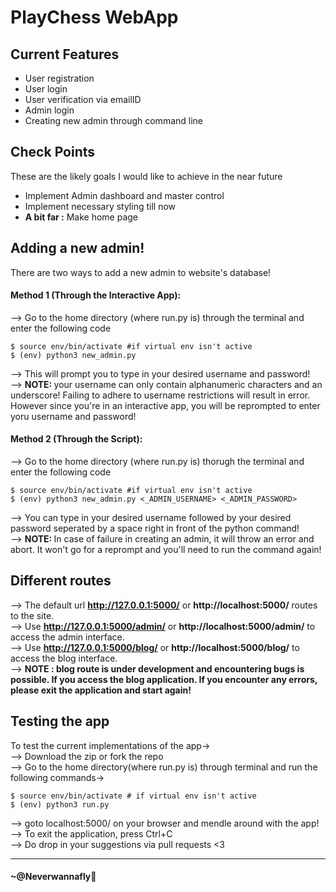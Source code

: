 # PlayChess WebApp

## Current Features
<ul>
    <li>User registration</li>
    <li>User login</li>
    <li>User verification via emailID</li>
    <li>Admin login</li>
    <li>Creating new admin through command line
</ul>

## Check Points
These are the likely goals I would like to achieve in the near future
<ul>
    <li>Implement Admin dashboard and master control</li>
    <li>Implement necessary styling till now</li>
    <li><strong>A bit far :</strong> Make home page</li>
</ul>

## Adding a new admin!
There are two ways to add a new admin to website's database!
#### Method 1 (Through the Interactive App): 
--> Go to the home directory (where run.py is) through the terminal and enter the following code
```
$ source env/bin/activate #if virtual env isn't active
$ (env) python3 new_admin.py
```
--> This will prompt you to type in your desired username and password!<br>
--> <strong>NOTE: </strong>your username can only contain alphanumeric characters and an underscore! Failing to adhere to username restrictions will result in error. However since you're in an interactive app, you will be reprompted to enter yoru username and password!

#### Method 2 (Through the Script):
--> Go to the home directory (where run.py is) thorugh the terminal and enter the following code
```
$ source env/bin/activate #if virtual env isn't active
$ (env) python3 new_admin.py <_ADMIN_USERNAME> <_ADMIN_PASSWORD>
```
--> You can type in your desired username followed by your desired password seperated by a space right in front of the python command!<br>
--> <strong>NOTE: </strong>In case of failure in creating an admin, it will throw an error and abort. It won't go for a reprompt and you'll need to run the command again!

## Different routes
--> The default url <strong>http://127.0.0.1:5000/</strong> or <strong>http://localhost:5000/</strong> routes to the site.<br>
--> Use <strong>http://127.0.0.1:5000/admin/</strong> or <strong>http://localhost:5000/admin/</strong> to access the admin interface.<br>
--> Use <strong>http://127.0.0.1:5000/blog/</strong> or 
<strong>http://localhost:5000/blog/</strong> to access the blog interface.<br>
--> <strong> NOTE : blog route is under development and encountering bugs is possible. If you access the blog application. If you encounter any errors, please exit the application and start again! </strong>

## Testing the app
To test the current implementations of the app-><br>
--> Download the zip or fork the repo<br>
--> Go to the home directory(where run.py is) through terminal and run the following commands-><br>
```
$ source env/bin/activate # if virtual env isn't active
$ (env) python3 run.py
```
--> goto localhost:5000/ on your browser and mendle around with the app!<br>
--> To exit the application, press Ctrl+C<br>
--> Do drop in your suggestions via pull requests <3 <br>

<hr>

#### ~@Neverwannafly
